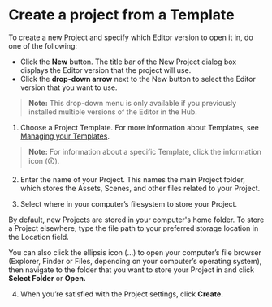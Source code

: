 # Create a project from a Template

To create a new Project and specify which Editor version to open it in, do one of the following:

* Click the **New** button. The title bar of the New Project dialog box displays the Editor version that the project will use.
* Click the **drop-down arrow** next to the New button to select the Editor version that you want to use.

> **Note:** This drop-down menu is only available if you previously installed multiple versions of the Editor in the Hub.

1. Choose a Project Template. For more information about Templates, see [Managing  your Templates](Templates.md).

  > **Note:** For information about a specific Template, click the information icon (🛈).

2. Enter the name of your Project. This names the main Project folder, which stores the Assets, Scenes, and other files related to your Project.

3. Select where in your computer’s filesystem to store your Project.

  By default, new Projects are stored in your computer's home folder. To store a Project elsewhere, type the file path to your preferred storage location in the Location field.

  You can also click the ellipsis icon (…) to open your computer’s file browser (Explorer, Finder or Files, depending on your computer’s operating system), then navigate to the folder that you want to store your Project in and click **Select Folder** or **Open.**

4. When you’re satisfied with the Project settings, click **Create.**

